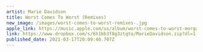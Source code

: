 ```yaml
---
artist: Marie Davidson
title: Worst Comes To Worst (Remixes)
new_image: /images/worst-comes-to-worst-remixes-.jpg
apple_link: https://music.apple.com/us/album/worst-comes-to-worst-morgan-geist-remix-single/1554468807
link: https://www.dropbox.com/s/6h1bb3f8g3ztqto/MarieDavidson.zip?dl=1
published_date: 2021-03-17T20:09:40.707Z
---
```

